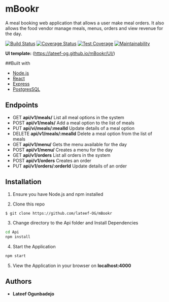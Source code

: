 # mBookr
A meal booking web application that allows a user make meal orders. It also allows the food vendor manage meals, menus, orders and view revenue for the day.

[![Build Status](https://travis-ci.org/lateef-OG/mBookr.svg?branch=feature-integrate-travisCI)](https://travis-ci.org/lateef-OG/mBookr)
[![Coverage Status](https://coveralls.io/repos/github/lateef-OG/mBookr/badge.svg?branch=dev)](https://coveralls.io/github/lateef-OG/mBookr?branch=dev)
[![Test Coverage](https://api.codeclimate.com/v1/badges/92a9ea8557294e5b784a/test_coverage)](https://codeclimate.com/github/lateef-OG/mBookr/test_coverage)
[![Maintainability](https://api.codeclimate.com/v1/badges/92a9ea8557294e5b784a/maintainability)](https://codeclimate.com/github/lateef-OG/mBookr/maintainability)

**UI template:** (https://lateef-og.github.io/mBookr/UI/)

##Built with
- [Node.js](https://nodejs.org/en/)
- [React](https://reactjs.org)
- [Express](https://expressjs.com)
- [PostgresSQL](https://postgresql.org)

## Endpoints
- GET **api/v1/meals/** List all meal options in the system
- POST **api/v1/meals/** Add a meal option to the list of meals
- PUT **api/vi/meals/:mealId** Update details of a meal option
- DELETE **api/v1/meals/:mealId** Delete a meal option from the list of meals
- GET **api/v1/menu/** Gets the menu available for the day
- POST **api/v1/menu/** Creates a menu for the day
- GET **api/v1/orders** List all orders in the system
- POST **api/v1/orders** Creates an order
- PUT **api/v1/orders/:orderId** Update details of an order

## Installation
1. Ensure you have Node.js and npm installed

2. Clone this repo
```bash
$ git clone https://github.com/lateef-OG/mBookr
```
3. Change directory to the Api folder and Install Dependencies
```bash
cd Api
npm install
```
4. Start the Application
```bash
npm start
```
5. View the Application in your browser on **localhost:4000**

## Authors
* **Lateef Ogunbadejo**
